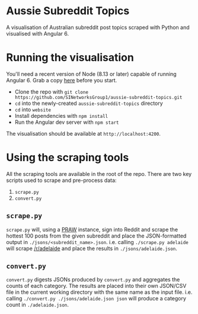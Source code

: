 # Aussie Subreddit Topics
A visualisation of Australian subreddit post topics scraped with Python and visualised with Angular 6.

# Running the visualisation

You'll need a recent version of Node (8.13 or later) capable of running Angular 6. Grab a copy [here](https://nodejs.org/en/download/) before you start.

- Clone the repo with `git clone https://github.com/SINetworksGroup1/aussie-subreddit-topics.git`
- `cd` into the newly-created `aussie-subreddit-topics` directory
- `cd` into `website`
- Install dependencies with `npm install`
- Run the Angular dev server with `npm start`

The visualisation should be available at `http://localhost:4200`.

# Using the scraping tools

All the scraping tools are available in the root of the repo. There are two key scripts used to scrape and pre-process data:
1. `scrape.py`
2. `convert.py`

## `scrape.py`
`scrape.py` will, using a [PRAW](https://praw.readthedocs.io/en/latest/) instance, sign into Reddit and scrape the hottest 100 posts from the given subreddit and place the JSON-formatted output in `./jsons/<subreddit_name>.json`. i.e. calling `./scrape.py adelaide` will scrape [/r/adelaide](https://reddit.com/r/adelaide) and place the results in `./jsons/adelaide.json`.

## `convert.py`
`convert.py` digests JSONs produced by `convert.py` and aggregates the counts of each category. The results are placed into their own JSON/CSV file in the current working directory with the same name as the input file. i.e. calling `./convert.py ./jsons/adelaide.json json` will produce a category count in `./adelaide.json`.
